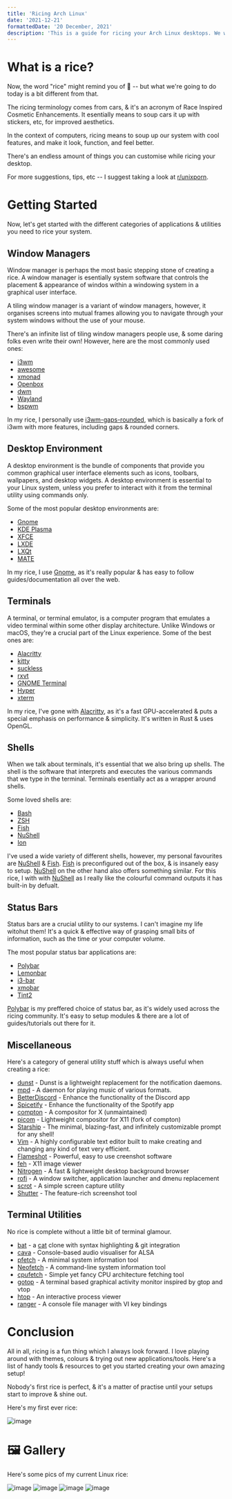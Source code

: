 ```yaml
---
title: 'Ricing Arch Linux'
date: '2021-12-21'
formattedDate: '20 December, 2021'
description: 'This is a guide for ricing your Arch Linux desktops. We will be going over different applications & how you can customise them to make the Linux setup of your dreams!'
---
```


# What is a rice?

Now, the word "rice" might remind you of 🍚 -- but what we're going to do today is a bit different from that.

The ricing terminology comes from cars, & it's an acronym of Race Inspired Cosmetic Enhancements. It esentially means to soup cars it up with stickers, etc, for improved aesthetics.

In the context of computers, ricing means to soup up our system with cool features, and make it look, function, and feel better.

There's an endless amount of things you can customise while ricing your desktop.

For more suggestions, tips, etc -- I suggest taking a look at [r/unixporn](https://www.reddit.com/r/unixporn/).

# Getting Started

Now, let's get started with the different categories of applications & utilities you need to rice your system.

## Window Managers

Window manager is perhaps the most basic stepping stone of creating a rice. A window manager is esentially system software that controls the placement & appearance of windos within a windowing system in a graphical user interface.

A tiling window manager is a variant of window managers, however, it organises screens into mutual frames allowing you to navigate through your system windows without the use of your mouse.

There's an infinite list of tiling window managers people use, & some daring folks even write their own! However, here are the most commonly used ones:

- [i3wm](https://i3wm.org/)
- [awesome](https://awesomewm.org/)
- [xmonad](https://xmonad.org/)
- [Openbox](http://openbox.org/wiki/Main_Page)
- [dwm](https://dwm.suckless.org/)
- [Wayland](https://wayland.freedesktop.org/)
- [bspwm](https://github.com/baskerville/bspwm)

In my rice, I personally use [i3wm-gaps-rounded](https://aur.archlinux.org/packages/i3-gaps-rounded-git/), which is basically a fork of i3wm with more features, including gaps & rounded corners.

## Desktop Environment

A desktop environment is the bundle of components that provide you common graphical user interface elements such as icons, toolbars, wallpapers, and desktop widgets. A desktop environment is essential to your Linux system, unless you prefer to interact with it from the terminal utility using commands only.

Some of the most popular desktop environments are:

- [Gnome](https://www.gnome.org/)
- [KDE Plasma](https://kde.org/plasma-desktop/)
- [XFCE](https://www.xfce.org/)
- [LXDE](https://www.lxde.org/)
- [LXQt](https://lxqt-project.org/)
- [MATE](https://mate-desktop.org/)

In my rice, I use [Gnome](https://www.gnome.org/), as it's really popular & has easy to follow guides/documentation all over the web.

## Terminals

A terminal, or terminal emulator, is a computer program that emulates a video terminal within some other display architecture. Unlike Windows or macOS, they're a crucial part of the Linux experience. Some of the best ones are:

- [Alacritty](https://github.com/alacritty/alacritty)
- [kitty](https://sw.kovidgoyal.net/kitty/)
- [suckless](https://st.suckless.org/)
- [rxvt](http://rxvt.sourceforge.net/)
- [GNOME Terminal](https://github.com/GNOME/gnome-terminal)
- [Hyper](https://hyper.is/)
- [xterm](https://invisible-island.net/xterm/)

In my rice, I've gone with [Alacritty](https://github.com/alacritty/alacritty), as it's a fast GPU-accelerated & puts a special emphasis on performance & simplicity. It's written in Rust & uses OpenGL.

## Shells

When we talk about terminals, it's essential that we also bring up shells. The shell is the software that interprets and executes the various commands that we type in the terminal. Terminals esentially act as a wrapper around shells.

Some loved shells are:

- [Bash](https://www.gnu.org/software/bash/)
- [ZSH](https://zsh.sourceforge.io/)
- [Fish](https://fishshell.com/)
- [NuShell](https://www.nushell.sh/)
- [Ion](https://docs.rs/crate/ion-shell/1.0.5)

I've used a wide variety of different shells, however, my personal favourites are [NuShell](https://www.nushell.sh/) & [Fish](https://fishshell.com/). [Fish](https://fishshell.com/) is preconfigured out of the box, & is insanely easy to setup. [NuShell](https://www.nushell.sh/) on the other hand also offers something similar. For this rice, I with with [NuShell](https://www.nushell.sh/) as I really like the colourful command outputs it has built-in by defualt.

## Status Bars

Status bars are a crucial utility to our systems. I can't imagine my life witohut them! It's a quick & effective way of grasping small bits of information, such as the time or your computer volume.

The most popular status bar applications are:

- [Polybar](https://polybar.github.io/)
- [Lemonbar](https://github.com/LemonBoy/bar)
- [i3-bar](https://i3wm.org/docs/userguide.html#_configuring_i3bar)
- [xmobar](https://xmobar.org/)
- [Tint2](https://wiki.archlinux.org/title/tint2)

[Polybar](https://polybar.github.io/) is my preffered choice of status bar, as it's widely used across the ricing community. It's easy to setup modules & there are a lot of guides/tutorials out there for it.

## Miscellaneous

Here's a category of general utility stuff which is always useful when creating a rice:

- [dunst](https://dunst-project.org/) - Dunst is a lightweight replacement for the notification daemons.
- [mpd](https://www.musicpd.org/) - A daemon for playing music of various formats.
- [BetterDiscord](https://betterdiscord.app/) - Enhance the functionality of the Discord app
- [Spicetify](https://github.com/khanhas/spicetify-cli) - Enhance the functionality of the Spotify app
- [compton](https://github.com/chjj/compton) - A compositor for X (unmaintained)
- [picom](https://github.com/yshui/picom) - Lightweight compositor for X11 (fork of compton)
- [Starship](https://starship.rs/) - The minimal, blazing-fast, and infinitely customizable prompt for any shell!
- [Vim](https://www.vim.org/) - A highly configurable text editor built to make creating and changing any kind of text very efficient.
- [Flameshot](https://flameshot.org/) - Powerful, easy to use creenshot software
- [feh](https://feh.finalrewind.org/) - X11 image viewer
- [Nitrogen](https://wiki.archlinux.org/title/nitrogen) - A fast & lightweight desktop background browser
- [rofi](https://github.com/davatorium/rofi) - A window switcher, application launcher and dmenu replacement
- [scrot](https://github.com/dreamer/scrot) - A simple screen capture utility
- [Shutter](https://shutter-project.org/) - The feature-rich screenshot tool

## Terminal Utilities

No rice is complete without a little bit of terminal glamour.

- [bat](https://github.com/sharkdp/bat) - a [cat](<https://en.wikipedia.org/wiki/Cat_(Unix)>) clone with syntax highlighting & git integration
- [cava](https://github.com/karlstav/cava) - Console-based audio visualiser for ALSA
- [pfetch](https://github.com/dylanaraps/pfetch) - A minimal system information tool
- [Neofetch](https://github.com/dylanaraps/neofetch) - A command-line system information tool
- [cpufetch](https://github.com/Dr-Noob/cpufetch) - Simple yet fancy CPU architecture fetching tool
- [gotop](https://github.com/cjbassi/gotop) - A terminal based graphical activity monitor inspired by gtop and vtop
- [htop](https://htop.dev/) - An interactive process viewer
- [ranger](https://ranger.github.io/) - A console file manager with VI key bindings

# Conclusion

All in all, ricing is a fun thing which I always look forward. I love playing around with themes, colours & trying out new applications/tools. Here's a list of handy tools & resources to get you started creating your own amazing setup!

Nobody's first rice is perfect, & it's a matter of practise until your setups start to improve & shine out.

Here's my first ever rice:

![image](https://user-images.githubusercontent.com/69592270/107448427-a7dea580-6b0f-11eb-8529-1a71bd7d90ec.png)

# 🖼️ Gallery

Here's some pics of my current Linux rice:

![image](https://user-images.githubusercontent.com/69592270/144723641-b42d960d-5fca-42e1-99f1-ac11b4cb160b.png)
![image](https://user-images.githubusercontent.com/69592270/144723771-11286d0d-0141-4564-b825-4fafc15e11ea.png)
![image](https://user-images.githubusercontent.com/69592270/144723927-2c924750-e5fc-487e-a336-4ee57b269038.png)
![image](https://user-images.githubusercontent.com/69592270/144723969-f8345c5a-29ab-4ee5-bded-ea014cef8b72.png)
